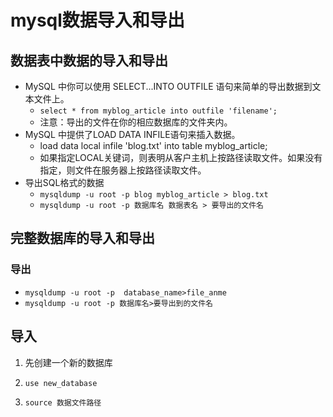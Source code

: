 # mysql数据导入和导出

## 数据表中数据的导入和导出

- MySQL 中你可以使用 SELECT...INTO OUTFILE 语句来简单的导出数据到文本文件上。
  - `select * from myblog_article into outfile 'filename';`
  - 注意：导出的文件在你的相应数据库的文件夹内。
- MySQL 中提供了LOAD DATA INFILE语句来插入数据。
  -  load data local infile 'blog.txt' into table myblog_article;
  - 如果指定LOCAL关键词，则表明从客户主机上按路径读取文件。如果没有指定，则文件在服务器上按路径读取文件。
- 导出SQL格式的数据
  - `mysqldump -u root -p blog myblog_article > blog.txt`
  - `mysqldump -u root -p 数据库名 数据表名 > 要导出的文件名`

## 完整数据库的导入和导出

### 导出

- `mysqldump -u root -p  database_name>file_anme`
- `mysqldump -u root -p 数据库名>要导出到的文件名`

## 导入

1. 先创建一个新的数据库

2. `use new_database`

3. `source 数据文件路径`

    